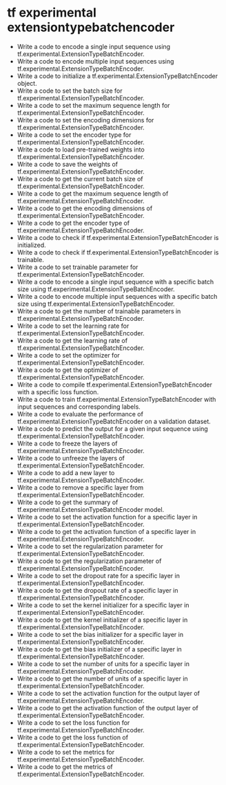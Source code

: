 # tf experimental extensiontypebatchencoder

- Write a code to encode a single input sequence using tf.experimental.ExtensionTypeBatchEncoder.
- Write a code to encode multiple input sequences using tf.experimental.ExtensionTypeBatchEncoder.
- Write a code to initialize a tf.experimental.ExtensionTypeBatchEncoder object.
- Write a code to set the batch size for tf.experimental.ExtensionTypeBatchEncoder.
- Write a code to set the maximum sequence length for tf.experimental.ExtensionTypeBatchEncoder.
- Write a code to set the encoding dimensions for tf.experimental.ExtensionTypeBatchEncoder.
- Write a code to set the encoder type for tf.experimental.ExtensionTypeBatchEncoder.
- Write a code to load pre-trained weights into tf.experimental.ExtensionTypeBatchEncoder.
- Write a code to save the weights of tf.experimental.ExtensionTypeBatchEncoder.
- Write a code to get the current batch size of tf.experimental.ExtensionTypeBatchEncoder.
- Write a code to get the maximum sequence length of tf.experimental.ExtensionTypeBatchEncoder.
- Write a code to get the encoding dimensions of tf.experimental.ExtensionTypeBatchEncoder.
- Write a code to get the encoder type of tf.experimental.ExtensionTypeBatchEncoder.
- Write a code to check if tf.experimental.ExtensionTypeBatchEncoder is initialized.
- Write a code to check if tf.experimental.ExtensionTypeBatchEncoder is trainable.
- Write a code to set trainable parameter for tf.experimental.ExtensionTypeBatchEncoder.
- Write a code to encode a single input sequence with a specific batch size using tf.experimental.ExtensionTypeBatchEncoder.
- Write a code to encode multiple input sequences with a specific batch size using tf.experimental.ExtensionTypeBatchEncoder.
- Write a code to get the number of trainable parameters in tf.experimental.ExtensionTypeBatchEncoder.
- Write a code to set the learning rate for tf.experimental.ExtensionTypeBatchEncoder.
- Write a code to get the learning rate of tf.experimental.ExtensionTypeBatchEncoder.
- Write a code to set the optimizer for tf.experimental.ExtensionTypeBatchEncoder.
- Write a code to get the optimizer of tf.experimental.ExtensionTypeBatchEncoder.
- Write a code to compile tf.experimental.ExtensionTypeBatchEncoder with a specific loss function.
- Write a code to train tf.experimental.ExtensionTypeBatchEncoder with input sequences and corresponding labels.
- Write a code to evaluate the performance of tf.experimental.ExtensionTypeBatchEncoder on a validation dataset.
- Write a code to predict the output for a given input sequence using tf.experimental.ExtensionTypeBatchEncoder.
- Write a code to freeze the layers of tf.experimental.ExtensionTypeBatchEncoder.
- Write a code to unfreeze the layers of tf.experimental.ExtensionTypeBatchEncoder.
- Write a code to add a new layer to tf.experimental.ExtensionTypeBatchEncoder.
- Write a code to remove a specific layer from tf.experimental.ExtensionTypeBatchEncoder.
- Write a code to get the summary of tf.experimental.ExtensionTypeBatchEncoder model.
- Write a code to set the activation function for a specific layer in tf.experimental.ExtensionTypeBatchEncoder.
- Write a code to get the activation function of a specific layer in tf.experimental.ExtensionTypeBatchEncoder.
- Write a code to set the regularization parameter for tf.experimental.ExtensionTypeBatchEncoder.
- Write a code to get the regularization parameter of tf.experimental.ExtensionTypeBatchEncoder.
- Write a code to set the dropout rate for a specific layer in tf.experimental.ExtensionTypeBatchEncoder.
- Write a code to get the dropout rate of a specific layer in tf.experimental.ExtensionTypeBatchEncoder.
- Write a code to set the kernel initializer for a specific layer in tf.experimental.ExtensionTypeBatchEncoder.
- Write a code to get the kernel initializer of a specific layer in tf.experimental.ExtensionTypeBatchEncoder.
- Write a code to set the bias initializer for a specific layer in tf.experimental.ExtensionTypeBatchEncoder.
- Write a code to get the bias initializer of a specific layer in tf.experimental.ExtensionTypeBatchEncoder.
- Write a code to set the number of units for a specific layer in tf.experimental.ExtensionTypeBatchEncoder.
- Write a code to get the number of units of a specific layer in tf.experimental.ExtensionTypeBatchEncoder.
- Write a code to set the activation function for the output layer of tf.experimental.ExtensionTypeBatchEncoder.
- Write a code to get the activation function of the output layer of tf.experimental.ExtensionTypeBatchEncoder.
- Write a code to set the loss function for tf.experimental.ExtensionTypeBatchEncoder.
- Write a code to get the loss function of tf.experimental.ExtensionTypeBatchEncoder.
- Write a code to set the metrics for tf.experimental.ExtensionTypeBatchEncoder.
- Write a code to get the metrics of tf.experimental.ExtensionTypeBatchEncoder.